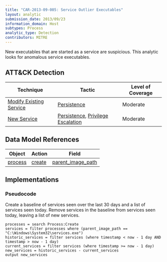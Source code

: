 ```yaml
---
title: "CAR-2013-09-005: Service Outlier Executables"
layout: analytic
submission_date: 2013/09/23
information_domain: Host
subtypes: Process
analytic_type: Detection
contributors: MITRE
---
```


New executables that are started as a service are suspicious. This analytic looks for anomalous service executables.

## ATT&CK Detection

|Technique |Tactic |Level of Coverage |
|---|---|---|
|[Modify Existing Service](https://attack.mitre.org/techniques/T1031/)|[Persistence](https://attack.mitre.org/tactics/TA0003/)|Moderate|
|[New Service](https://attack.mitre.org/techniques/T1050/)|[Persistence](https://attack.mitre.org/tactics/TA0003/), [Privilege Escalation](https://attack.mitre.org/tactics/TA0004/)|Moderate|

## Data Model References

|Object|Action|Field|
|---|---|---|
|[process](/data_model/process) | [create](/data_model/process#create) | [parent_image_path](/data_model/process#parent_image_path) |


## Implementations

### Pseudocode

Create a baseline of services seen over the last 30 days and a list of services seen today. Remove services in the baseline from services seen today, leaving a list of new services.


```
processes = search Process:Create
services = filter processes where (parent_image_path == "C:\Windows\System32\services.exe")
historic_services = filter services (where timestamp < now - 1 day AND timestamp > now - 1 day)
current_services = filter services (where timestamp >= now - 1 day)
new_services = historic_services - current_services
output new_services
```



